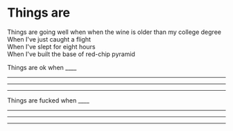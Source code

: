 Things are
===============================================================================

Things are going well when when the wine is older than my college degree            
When I've just caught a flight           
When I've slept for eight hours           
When I've built the base of red-chip pyramid         

Things are ok when ____           
____           
____           
____           

Things are fucked when ____           
____           
____           
____           

